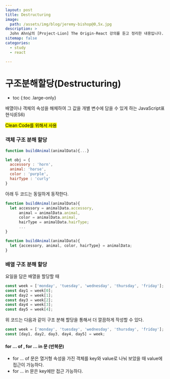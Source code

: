 ```yaml
---
layout: post
title: Destructuring
image:
  path: /assets/img/blog/jeremy-bishop@0,5x.jpg
description: >
  John Ahn님의 [Project-Lion] The Origin-React 강의를 듣고 정리한 내용입니다.
sitemap: false
categories:
  - study
  - react

---
```

# 구조분해할당(Destructuring)

* toc
{:toc .large-only}

배열이나 객체의 속성을 해체하여 그 값을 개별 변수에 담을 수 있게 하는 JavaScript표현식(ES6)

<mark>Clean Code를 위해서 사용</mark>

### 객체 구조 분해 할당
```javascript
function buildAnimal(animalData){...}
```
```javascript
let obj = {
  accessory : 'horn',
  animal: 'horse',
  color : 'purple',
  hairType : 'curly'
}
```
아래 두 코드는 동일하게 동작한다.
```javascript
function buildAnimal(animalData){
  let accessory = animalData.accessory,
      animal = animalData.animal,
      color = animalData.animal,
      hairType = animalData.hairType;
      ...
}
```
```javascript
function buildAnimal(animalData){
  let {accessory, animal, color, hairType} = animalData;
}
```


### 배열 구조 분해 할당
요일을 담은 배열을 할당할 때
```javascript
const week = ['monday', 'tuesday', 'wednesday', 'thursday', 'friday'];
const day1 = week[0];
const day2 = week[1];
const day3 = week[2];
const day4 = week[3];
const day5 = week[4];
```
위 코드는 다음과 같이 구조 분해 할당을 통해서 더 깔끔하게 작성할 수 있다.
```javascript
const week = ['monday', 'tuesday', 'wednesday', 'thursday', 'friday'];
const [day1, day2, day3, day4, day5] = week;
```

#### for ... of , for ... in 문 (반복문)
* for ... of 문은 열거형 속성을 가진 객체를 key와 value로 나눠 보았을 때 value에 접근이 가능하다.
* for ... in 문은 key에만 접근 가능하다.
